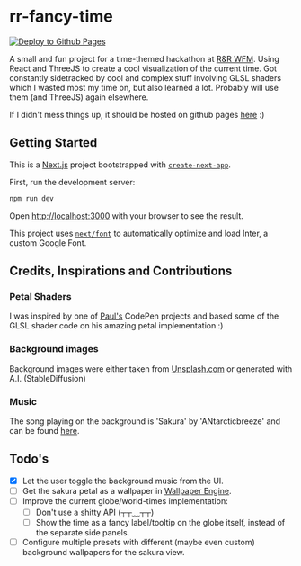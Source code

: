 # rr-fancy-time

[![Deploy to Github Pages](https://github.com/tristanhollman/rr-fancy-time/actions/workflows/nextjs.yml/badge.svg)](https://github.com/tristanhollman/rr-fancy-time/actions/workflows/nextjs.yml)

A small and fun project for a time-themed hackathon at [R&R WFM](https://github.com/rr-wfm). Using React and ThreeJS to create a cool visualization of the current time.
Got constantly sidetracked by cool and complex stuff involving GLSL shaders which I wasted most my time on, but also learned a lot. Probably will use them (and ThreeJS) again elsewhere.

If I didn't mess things up, it should be hosted on github pages [here](https://tristanhollman.github.io/rr-fancy-time) :)

## Getting Started

This is a [Next.js](https://nextjs.org/) project bootstrapped with [`create-next-app`](https://github.com/vercel/next.js/tree/canary/packages/create-next-app).

First, run the development server:

```bash
npm run dev
```

Open [http://localhost:3000](http://localhost:3000) with your browser to see the result.

This project uses [`next/font`](https://nextjs.org/docs/basic-features/font-optimization) to automatically optimize and load Inter, a custom Google Font.

## Credits, Inspirations and Contributions

### Petal Shaders

I was inspired by one of [Paul's](https://codepen.io/prisoner849) CodePen projects and based some of the GLSL shader code on his amazing petal implementation :)

### Background images

Background images were either taken from [Unsplash.com](https://unsplash.com/) or generated with A.I. (StableDiffusion)

### Music

The song playing on the background is 'Sakura' by 'ANtarcticbreeze' and can be found [here](https://soundcloud.com/musicformedia-1/sakura-inspirational-hip-hop-lo-fi-no-copyright-claims-music).

## Todo's

- [x] Let the user toggle the background music from the UI.
- [ ] Get the sakura petal as a wallpaper in [Wallpaper Engine](https://www.wallpaperengine.io/).
- [ ] Improve the current globe/world-times implementation:
  - [ ] Don't use a shitty API (┬┬﹏┬┬)
  - [ ] Show the time as a fancy label/tooltip on the globe itself, instead of the separate side panels.
- [ ] Configure multiple presets with different (maybe even custom) background wallpapers for the sakura view.
